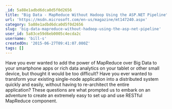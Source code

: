 ```yaml
---
_id: 5a88e1adbd6dca0d5f0d2656
title: "Big Data - MapReduce Without Hadoop Using the ASP.NET Pipeline"
url: 'https://msdn.microsoft.com/en-us/magazine/mt147240.aspx'
category: 5a88e1adbd6dca0d5f0d2656
slug: 'big-data-mapreduce-without-hadoop-using-the-asp-net-pipeline'
user_id: 5a83ce59d6eb0005c4ecda2c
username: 'bill-s'
createdOn: '2015-06-27T09:41:07.000Z'
tags: []
---
```


Have you ever wanted to add the power of MapReduce over Big Data to your smartphone apps or rich data analytics on your tablet or other small device, but thought it would be too difficult? Have you ever wanted to transform your existing single-node application into a distributed system quickly and easily, without having to re-architect the entire application? These questions are what prompted us to embark on an adventure to create an extremely easy to set up and use RESTful MapReduce component.
